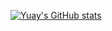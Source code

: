 [![Yuay's GitHub stats](https://github-readme-stats.vercel.app/api?username=YuayYeonhi&&count_private=true)](https://github.com/anuraghazra/github-readme-stats)
